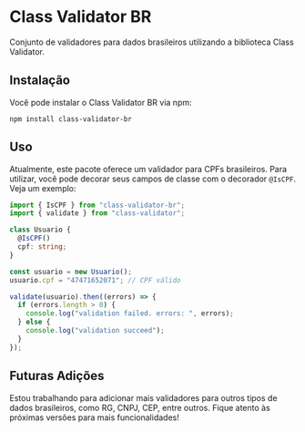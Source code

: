 # Class Validator BR

Conjunto de validadores para dados brasileiros utilizando a biblioteca Class Validator.

## Instalação

Você pode instalar o Class Validator BR via npm:

```
npm install class-validator-br
```

## Uso

Atualmente, este pacote oferece um validador para CPFs brasileiros. Para utilizar, você pode decorar seus campos de classe com o decorador `@IsCPF`. Veja um exemplo:

```typescript
import { IsCPF } from "class-validator-br";
import { validate } from "class-validator";

class Usuario {
  @IsCPF()
  cpf: string;
}

const usuario = new Usuario();
usuario.cpf = "47471652071"; // CPF válido

validate(usuario).then((errors) => {
  if (errors.length > 0) {
    console.log("validation failed. errors: ", errors);
  } else {
    console.log("validation succeed");
  }
});
```

## Futuras Adições

Estou trabalhando para adicionar mais validadores para outros tipos de dados brasileiros, como RG, CNPJ, CEP, entre outros. Fique atento às próximas versões para mais funcionalidades!
